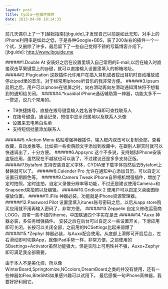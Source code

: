 ```yaml
--- 
layout: post
title: Cydia一些插件推荐
date: 2013-04-06 18:14:33
---
```


前几天偶尔上了一下[越狱指南][jbguide],才发现自己以前是如此无知，对手上的iPhone利用率是如此之低，于是各种Google+BBS，装了200左右的插件一个一个试，又删除了许多，最后留下了一些自己觉得不错的写篇博客介绍下。
[jbguide]: http://www.jbguide.me

######1.Double At
安装好之后在设置里填入自己常用的E-mail,以后在输入时直接双击苹果键盘上的@键，就可以直接输入设置里填入的邮箱地址。
######2.Plugication
这款插件允许用户在插入耳机或者拔出耳机时自动播放或停止ipod里的音乐，对于经常用iphone听音乐的我非常方便。
######3.Ipsum
启用之后，用户可以iphone在锁屏之时，向右滑动再向左滑动通知滑块将不想看到的通知给关闭。
######4.*kuaidial
iPhone通话辅助第一神器，功能太多不一一赘述，说几个常用的。

* T9快捷拨号，直接在拨号键盘输入姓名首字母即可查找联系人
* 在拨号键盘，通话记录，短信中显示归属地以及联系人头像
* 设置来去电黑白名单
* 支持短信批量添加联系人

######5.*Action Menu
粘贴增强神器插件，输入框内双击可以复制全部，查看收藏，自动发推等。比如把一些卖萌颜文字添加到收藏中，在跟别人聊天时就可以快速调出了，十分方便。
######6.Appsync
这个不多说，支持越狱iPhone安装盗版应用，虽然现在不越狱也可以装了，不过建议还是多多支持正版。
######7.Bytafont
支持安装自定义字体，CYDIA里下载字体包然后去Bytafont上替换就可以了。
######8.Calender Pro
允许在通知中心添加日历，可以自定义设置日期颜色等。
######9.Camera Tweak
iPhone自带相机增强插件，增加了定时拍照，定时连拍，自定义录像分辨率等功能，不过还是建议使用Camera+和Snapseed来拍照以及编辑。
######10.Gridlock 2
使用户可以自定义桌面图标摆放位置。
######11.iFile
神器必装，功能就是iPhone资源管理器。
######12.Password Pilot
设置里填入itunes账号密码之后，以后从app store购买应用就不用再输入密码了，非常方便。
######13.Zeppelin
自定义修改运营商LOGO，自带一些不错的theme，中国联通四个字实在是丑
######14.*Auxo
神器必装，多任务增强插件。
安装之后在后台可以自定义一些设置开关，下滑应用即可关闭，长按可以关闭全部，之前用的NCSettings比起来弱爆了
######15.*Zephyr
神器必装，与Auxo配合使用。从底部上滑即可开启后台，左右滑动即可切换App，就像iPad手势一样，非常方便，之前使用的SBsettings+Activator虽然功能强大，但是实际上可用性并不强，Auxo+Zephyr即可满足我全部需要。

由于本人不是美化控，所以像WinterBoard,Springtomize,NCcolors,DreamBoard之类的并没有使用，还有一些神器如Flex,BiteSMS如果感兴趣可以试用下。
最后感慨一句iPhone真神器，我要好好利用它。